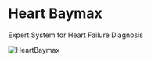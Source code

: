 # Heart Baymax
Expert System for Heart Failure Diagnosis

![HeartBaymax](https://raw.github.com/luacevedo/heart-baymax/master/app/src/main/res/drawable/heart_baymax.jpg "HeartBaymax")
